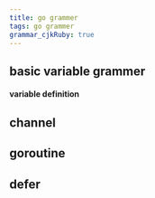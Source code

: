 ```yaml
---
title: go grammer
tags: go grammer
grammar_cjkRuby: true
---
```



## basic variable grammer
#### variable definition



## channel

## goroutine

## defer

